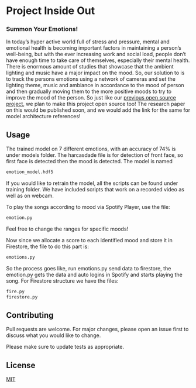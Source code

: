 # Project Inside Out
### Summon Your Emotions!
In today’s hyper active world full of stress and pressure, mental and emotional health is becoming important factors in maintaining a person’s well-being, but with the ever increasing work and social load, people don’t have enough time to take care of themselves, especially their mental health. There is enormous amount of studies that showcase that the ambient lighting and music have a major impact on the mood. So, our solution to is to track the persons emotions using a network of cameras and set the lighting theme, music and ambiance in accordance to the mood of person and then gradually moving them to the more positive moods to try to improve the mood of the person.
So just like our [previous open source project](https://github.com/kaiwalya4850/Direct_Democracy), we plan to make this project open source too! 
The research paper on this would be published soon, and we would add the link for the same for model architecture references!

## Usage

The trained model on 7 different emotions, with an accuracy of 74% is under models folder. The harcasdade file is for detection of front face, so first face is detected then the mood is detected. The model is named

```bash
emotion_model.hdf5
```
If you would like to retrain the model, all the scripts can be found under training folder. We have included scripts that work on a recorded video as well as on webcam.

To play the songs according to mood via Spotify Player, use the file:
```bash
emotion.py
```
Feel free to change the ranges for specific moods!

Now since we allocate a score to each identified mood and store it in Firestore, the file to do this part is:
```bash
emotions.py
```
So the process goes like, run emotions.py send data to firestore, the emotion.py gets the data and auto logins in Spotify and starts playing the song.
For Firestore structure we have the files:
```bash
fire.py
firestore.py
```
## Contributing
Pull requests are welcome. For major changes, please open an issue first to discuss what you would like to change.

Please make sure to update tests as appropriate.

## License
[MIT](https://choosealicense.com/licenses/mit/)
